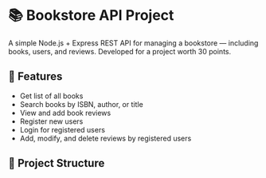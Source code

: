 # 📚 Bookstore API Project

A simple Node.js + Express REST API for managing a bookstore — including books, users, and reviews. Developed for a project worth 30 points.

## 📖 Features

- Get list of all books
- Search books by ISBN, author, or title
- View and add book reviews
- Register new users
- Login for registered users
- Add, modify, and delete reviews by registered users

## 📂 Project Structure

